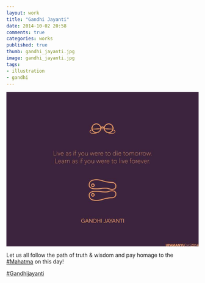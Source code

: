 ```yaml
---
layout: work
title: "Gandhi Jayanti"
date: 2014-10-02 20:58
comments: true
categories: works
published: true
thumb: gandhi_jayanti.jpg
image: gandhi_jayanti.jpg
tags:
- illustration
- gandhi
---
```

<img src="/images/works/gandhi_jayanti.jpg" align="middle"/>

Let us all follow the path of truth & wisdom and pay homage to the [#Mahatma](https://www.facebook.com/hashtag/mahatma) on this day!

[#Gandhijayanti](https://www.facebook.com/hashtag/gandhijayanti)